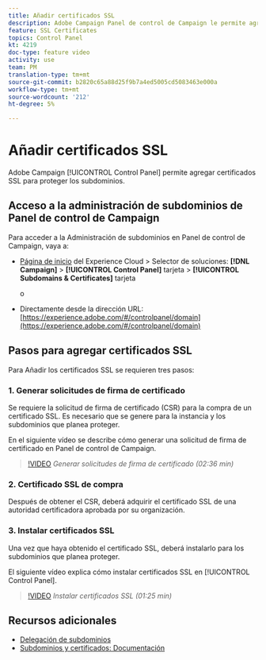```yaml
---
title: Añadir certificados SSL
description: Adobe Campaign Panel de control de Campaign le permite agregar certificados SSL para proteger sus subdominios.
feature: SSL Certificates
topics: Control Panel
kt: 4219
doc-type: feature video
activity: use
team: PM
translation-type: tm+mt
source-git-commit: b2820c65a88d25f9b7a4ed5005cd5083463e000a
workflow-type: tm+mt
source-wordcount: '212'
ht-degree: 5%

---
```



# Añadir certificados SSL

Adobe Campaign [!UICONTROL Control Panel] permite agregar certificados SSL para proteger los subdominios.

## Acceso a la administración de subdominios de Panel de control de Campaign

Para acceder a la Administración de subdominios en Panel de control de Campaign, vaya a:

* [Página de inicio](https://experience.adobe.com/#/home) del Experience Cloud > Selector de soluciones: **[!DNL Campaign]** > **[!UICONTROL Control Panel]** tarjeta > **[!UICONTROL Subdomains & Certificates]** tarjeta

   o
* Directamente desde la dirección URL: [https://experience.adobe.com/#/controlpanel/domain](https://experience.adobe.com/#/controlpanel/domain)

## Pasos para agregar certificados SSL

Para Añadir los certificados SSL se requieren tres pasos:

### 1. Generar solicitudes de firma de certificado

Se requiere la solicitud de firma de certificado (CSR) para la compra de un certificado SSL. Es necesario que se genere para la instancia y los subdominios que planea proteger.

En el siguiente vídeo se describe cómo generar una solicitud de firma de certificado en Panel de control de Campaign.

>[!VIDEO](https://video.tv.adobe.com/v/31317?quality=12)
*Generar solicitudes de firma de certificado (02:36 min)*

### 2. Certificado SSL de compra

Después de obtener el CSR, deberá adquirir el certificado SSL de una autoridad certificadora aprobada por su organización.

### 3. Instalar certificados SSL

Una vez que haya obtenido el certificado SSL, deberá instalarlo para los subdominios que planea proteger.

El siguiente vídeo explica cómo instalar certificados SSL en [!UICONTROL Control Panel].

>[!VIDEO](https://video.tv.adobe.com/v/31166?quality=12)
*Instalar certificados SSL (01:25 min)*

## Recursos adicionales

* [Delegación de subdominios](/help/acc/monitoring-campaign-classic/control-panel/subdomain-delegation.md)
* [Subdominios y certificados: Documentación](https://docs.adobe.com/content/help/es-ES/control-panel/using/subdomains-and-certificates/renewing-subdomain-certificate.html)
